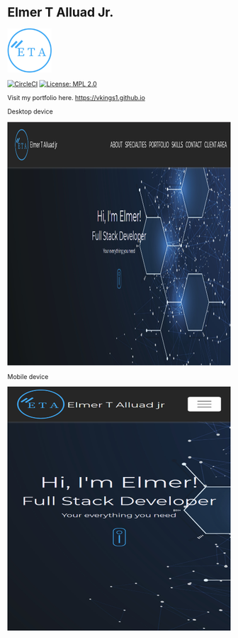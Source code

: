 <h1>Elmer T Alluad Jr.</h1>

<img src="img/myLogo/new-logo.png" width="100" height="100" >

[![CircleCI](https://circleci.com/gh/vkings1/vkings1.github.io.svg?style=svg)](https://circleci.com/gh/vkings1/vkings1.github.io) [![License: MPL 2.0](https://img.shields.io/badge/License-MPL%202.0-brightgreen.svg)](https://opensource.org/licenses/MPL-2.0) 


Visit my portfolio here. https://vkings1.github.io

<p>Desktop device</p>
<span><img src="img/screenshoots/elmer.PNG" width="850" height="550" ></span>

<p>Mobile device</p>
<span><img src="img/screenshoots/elmer1.PNG" width="750" height="550" ></span>

